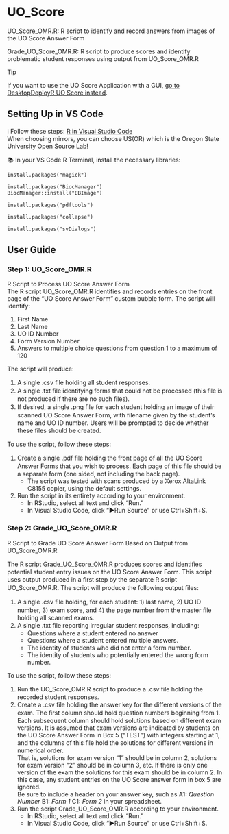 # UO_Score
UO_Score_OMR.R: R script to identify and record answers from images of the UO Score Answer Form

Grade_UO_Score_OMR.R: R script to produce scores and identify problematic student responses using output from UO_Score_OMR.R

> [!TIP]
> If you want to use the UO Score Application with a GUI, [go to DesktopDeployR UO Score instead](https://github.com/YuzuRanger/DesktopDeployR/tree/ScoreApp).

## Setting Up in VS Code
ℹ️ Follow these steps: [R in Visual Studio Code](https://code.visualstudio.com/docs/languages/r)  
When choosing mirrors, you can choose US(OR) which is the Oregon State University Open Source Lab!

📚 In your VS Code R Terminal, install the necessary libraries:
```
install.packages("magick")
```
```
install.packages("BiocManager")
BiocManager::install("EBImage")
```
```
install.packages("pdftools")
```
```
install.packages("collapse")
```
```
install.packages("svDialogs")
```

## User Guide
### Step 1: UO_Score_OMR.R
R Script to Process UO Score Answer Form  
The R script UO_Score_OMR.R identifies and records entries on the front page of the “UO Score Answer Form” custom bubble form. The script will identify:  
1)	First Name
2)	Last Name
3)	UO ID Number
4)	Form Version Number
5)	Answers to multiple choice questions from question 1 to a maximum of 120
  
The script will produce:
1)	A single .csv ﬁle holding all student responses.
2)	A single .txt ﬁle identifying forms that could not be processed (this ﬁle is not produced if there are no such ﬁles).
3)	If desired, a single .png ﬁle for each student holding an image of their scanned UO Score Answer Form, with ﬁlename given by the student’s name and UO ID number. Users will be prompted to decide whether these ﬁles should be created.
   
To use the script, follow these steps:
1)	Create a single .pdf ﬁle holding the front page of all the UO Score Answer Forms that you wish to process. Each page of this ﬁle should be a separate form (one sided, not including the back page).
    - The script was tested with scans produced by a Xerox AltaLink C8155 copier, using the default settings.
2)	Run the script in its entirety according to your environment.
    - In RStudio, select all text and click “Run.” 
    - In Visual Studio Code, click “▶Run Source” or use Ctrl+Shift+S.


### Step 2: Grade_UO_Score_OMR.R
R Script to Grade UO Score Answer Form Based on Output from UO_Score_OMR.R  
  
The R script Grade_UO_Score_OMR.R produces scores and identiﬁes potential student entry issues on the UO Score Answer Form. This script uses output produced in a ﬁrst step by the separate R script UO_Score_OMR.R. The script will produce the following output ﬁles:  
1)	A single .csv ﬁle holding, for each student: 1) last name, 2) UO ID number, 3) exam score, and 4) the page number from the master ﬁle holding all scanned exams.
2)	A single .txt ﬁle reporting irregular student responses, including:
    - Questions where a student entered no answer
    - Questions where a student entered multiple answers.
    - The identity of students who did not enter a form number.
    - The identity of students who potentially entered the wrong form number.
  
To use the script, follow these steps:
1)	Run the UO_Score_OMR.R script to produce a .csv ﬁle holding the recorded student responses.
2)	Create a .csv ﬁle holding the answer key for the different versions of the exam. The ﬁrst column should hold question numbers beginning from 1. Each subsequent column should hold solutions based on different exam versions. It is assumed that exam versions are indicated by students on the UO Score Answer Form in Box 5 (“TEST”) with integers starting at 1, and the columns of this ﬁle hold the solutions for different versions in numerical order.  
That is, solutions for exam version “1” should be in column 2, solutions for exam version “2” should be in column 3, etc. If there is only one version of the exam the solutions for this exam should be in column 2. In this case, any student entries on the UO Score answer form in box 5 are ignored.  
Be sure to include a header on your answer key, such as A1: *Question Number* B1: *Form 1* C1: *Form 2* in your spreadsheet.
3)	Run the script Grade_UO_Score_OMR.R according to your environment.
    - In RStudio, select all text and click “Run.” 
    - In Visual Studio Code, click “▶Run Source” or use Ctrl+Shift+S.
